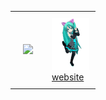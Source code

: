 <div id="image-table" align="center">
    <table>
        <tr>
            <td style="padding:20px">
                
<img src="https://spotify-github-profile.kittinanx.com/api/view?uid=vittor.marx&cover_image=true&theme=novatorem&show_offline=true&background_color=121212&interchange=false&bar_color=58a6ff&bar_color_cover=false" />            
            </td>
            <td style="padding:10px">
              <a href="https://open.spotify.com/intl-pt/track/2dJTSkwk4T4bgNtfwaQ9Ah?si=3b370ade4f55458c"> <img src="https://github.com/vittordallacqua/vittordallacqua/blob/main/mikuuuuuuu.gif" width=60 /></a> <br>
              <a href="https://vittordallacqua.github.io/me/">website</a>
            </td>
        </tr>
    </table>
</div>

</div>
